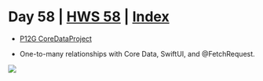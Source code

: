 # Day 58 | [HWS 58](https://www.hackingwithswift.com/100/swiftui/58) | [Index](https://github.com/JulesMoorhouse/100DaysOfSwiftUI/blob/main/README.md)

 - [P12G CoreDataProject](https://github.com/JulesMoorhouse/100DaysOfSwiftUI/blob/main/P12G%20CoreDataProject/P12G%20CoreDataProject/ContentView.swift) 
 
 - One-to-many relationships with Core Data, SwiftUI, and @FetchRequest.

<img src="./Images/day58g.gif" />
